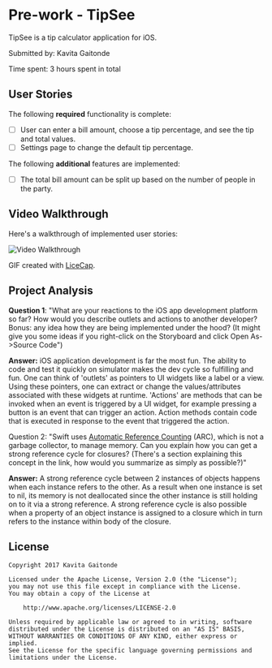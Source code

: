 # Pre-work - TipSee

TipSee is a tip calculator application for iOS.

Submitted by: Kavita Gaitonde

Time spent: 3 hours spent in total

## User Stories

The following **required** functionality is complete:

* [ ] User can enter a bill amount, choose a tip percentage, and see the tip and total values.
* [ ] Settings page to change the default tip percentage.

The following **additional** features are implemented:

- [ ] The total bill amount can be split up based on the number of people in the party. 

## Video Walkthrough 

Here's a walkthrough of implemented user stories:

<img src="http://i.imgur.com/bpPNyjh.gif" title="Video Walkthrough" width='' alt='Video Walkthrough' />

GIF created with [LiceCap](http://www.cockos.com/licecap/).

## Project Analysis

**Question 1**: "What are your reactions to the iOS app development platform so far? How would you describe outlets and actions to another developer? Bonus: any idea how they are being implemented under the hood? (It might give you some ideas if you right-click on the Storyboard and click Open As->Source Code")

**Answer:** iOS application development is far the most fun. The ability to code and test it quickly on simulator makes the dev cycle so fulfilling and fun. One can think of 'outlets' as pointers to UI widgets like a label or a view. Using these pointers, one can extract or change the values/attributes associated with these widgets at runtime. 'Actions' are methods that can be invoked when an event is triggered by a UI widget, for example pressing a button is an event that can trigger an action. Action methods contain code that is executed in response to the event that triggered the action. 

Question 2: "Swift uses [Automatic Reference Counting](https://developer.apple.com/library/content/documentation/Swift/Conceptual/Swift_Programming_Language/AutomaticReferenceCounting.html#//apple_ref/doc/uid/TP40014097-CH20-ID49) (ARC), which is not a garbage collector, to manage memory. Can you explain how you can get a strong reference cycle for closures? (There's a section explaining this concept in the link, how would you summarize as simply as possible?)"

**Answer:** A strong reference cycle between 2 instances of objects happens when each instance refers to the other. As a result when one instance is set to nil, its memory is not deallocated since the other instance is still holding on to it via a strong reference. A strong reference cycle is also possible when a property of an object instance is assigned to a closure which in turn refers to the instance within body of the closure.


## License

    Copyright 2017 Kavita Gaitonde

    Licensed under the Apache License, Version 2.0 (the "License");
    you may not use this file except in compliance with the License.
    You may obtain a copy of the License at

        http://www.apache.org/licenses/LICENSE-2.0

    Unless required by applicable law or agreed to in writing, software
    distributed under the License is distributed on an "AS IS" BASIS,
    WITHOUT WARRANTIES OR CONDITIONS OF ANY KIND, either express or implied.
    See the License for the specific language governing permissions and
    limitations under the License.
